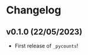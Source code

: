 # Changelog

<!--next-version-placeholder-->

## v0.1.0 (22/05/2023)

- First release of `_pycounts`!